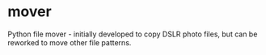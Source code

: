# mover
Python file mover - initially developed to copy DSLR photo files, but can be reworked to move other file patterns.
